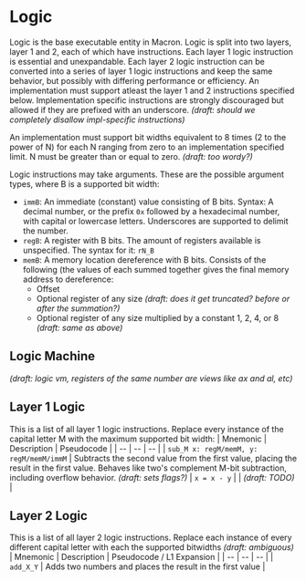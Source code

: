 
# Logic
Logic is the base executable entity in Macron. Logic is split into two layers, layer 1 and 2, each of which have instructions. Each layer 1 logic instruction is essential and unexpandable. Each layer 2 logic instruction can be converted into a series of layer 1 logic instructions and keep the same behavior, but possibly with differing performance or efficiency. An implementation must support atleast the layer 1 and 2 instructions specified below. Implementation specific instructions are strongly discouraged but allowed if they are prefixed with an underscore. *(draft: should we completely disallow impl-specific instructions)*

An implementation must support bit widths equivalent to 8 times (2 to the power of N) for each N ranging from zero to an implementation specified limit. N must be greater than or equal to zero. *(draft: too wordy?)*

Logic instructions may take arguments. These are the possible argument types, where B is a supported bit width:
- `immB`: An immediate (constant) value consisting of B bits. Syntax: A decimal number, or the prefix `0x` followed by a hexadecimal number, with capital or lowercase letters. Underscores are supported to delimit the number.
- `regB`: A register with B bits. The amount of registers available is unspecified. The syntax for it: `rN_B`
- `memB`: A memory location dereference with B bits. Consists of the following (the values of each summed together gives the final memory address to dereference:
  - Offset
  - Optional register of any size *(draft: does it get truncated? before or after the summation?)*
  - Optional register of any size multiplied by a constant 1, 2, 4, or 8 *(draft: same as above)*

## Logic Machine
*(draft: logic vm, registers of the same number are views like ax and al, etc)*

## Layer 1 Logic
This is a list of all layer 1 logic instructions. Replace every instance of the capital letter M with the maximum supported bit width:
| Mnemonic | Description | Pseudocode |
| -- | -- | -- |
| `sub_M x: regM/memM, y: regM/memM/immM` | Subtracts the second value from the first value, placing the result in the first value. Behaves like two's complement M-bit subtraction, including overflow behavior. *(draft: sets flags?)* | `x = x - y` |
| *(draft: TODO)* |

## Layer 2 Logic
This is a list of all layer 2 logic instructions. Replace each instance of every different capital letter with each the supported bitwidths *(draft: ambiguous)*
| Mnemonic | Description | Pseudocode / L1 Expansion |
| -- | -- | -- |
| `add_X_Y` | Adds two numbers and places the result in the first value |
